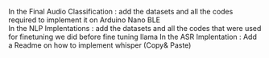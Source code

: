 In the Final Audio Classification : add the datasets and all the codes required to implement it on Arduino Nano BLE<br/>
In the NLP Implentations : add the datasets and all the codes that were used for finetuning we did before fine tuning llama
In the ASR Implentation : Add a Readme on how to implement whisper (Copy& Paste)